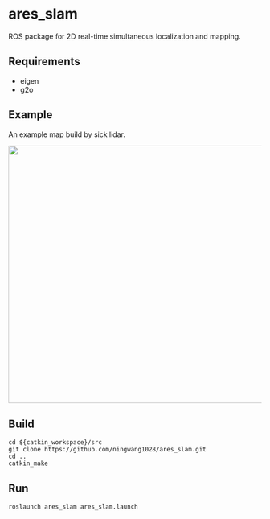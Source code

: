 # ares_slam
ROS package for 2D real-time simultaneous localization and mapping.

## Requirements
* eigen
* g2o

## Example
An example map build by sick lidar. 

<img src="map/map.pgm" height="512pix" /> 

## Build
  ```shell 
  cd ${catkin_workspace}/src
  git clone https://github.com/ningwang1028/ares_slam.git
  cd ..
  catkin_make
  ```
## Run 
  ```shell  
  roslaunch ares_slam ares_slam.launch  
  ```
